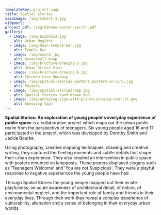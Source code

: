 ```yaml
---
templateKey: project-page
title: Spatial Stories
mainImage: /img/robert-3.jpg
videoUrl: ''
project_pdf: /img/99bake-poster-serif-.pdf
gallery:
  - image: /img/aoibhin2.jpg
    alt: Urban Neglect
  - image: /img/dean-temple-bar.jpg
    alt: Temple Bar
  - image: /img/sean2.jpg
    alt: Basketball Hoop
  - image: /img/brochure-drawing-3.jpg
    alt: Urban Street View
  - image: /img/brochure-drawing-6.jpg
    alt: Chicken Lane Doorway
  - image: /img/spatial-stories-posters_posters-in-situ.jpg
    alt: Posters
  - image: /img/spatial-stories-map.jpg
    alt: Spatial Stories hand drawn map
  - image: /img/annoying-sign-with-plants-growing-over-it.png
    alt: Annoying Sign
---
```

**Spatial Stories: An exploration of young people's everyday experience of public space** is a collaborative project which maps out the urban public realm from the perspective of teenagers. Six young people aged 16 and 17 participated in the project, which was developed by Dorothy Smith and Jackie Bourke. 

Using photography, creative mapping techniques, drawing and creative writing, they captured the fleeting moments and subtle details that shape their urban experience. They also created an intervention in public space with posters mounted on lampposts. These posters displayed slogans such as 'Teenagers Welcome' and 'You are not Suspicious'. They were a playful response to negative experiences the young people have had. 

Through Spatial Stories the young people mapped out their innate playfulness, an acute awareness of architectural detail, of nature, of environmental neglect, and the important role of family and friends in their everyday lives. Through their work they reveal a complex experience of vulnerability, alienation and a sense of belonging in their everyday urban worlds.
